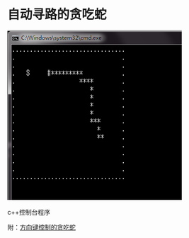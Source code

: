 # 自动寻路的贪吃蛇

![preview](./preview/preview.png)

c++控制台程序

附：[方向键控制的贪吃蛇](https://github.com/vzyw/Snakey)
